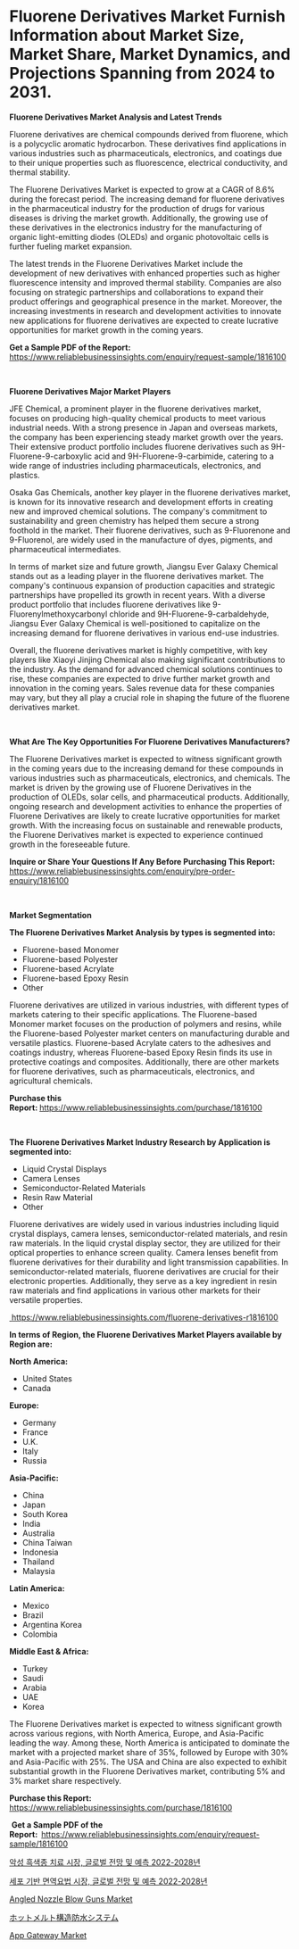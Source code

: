 <p><h1>Fluorene Derivatives Market Furnish Information about Market Size, Market Share, Market Dynamics, and Projections Spanning from 2024 to 2031.</h1></p><p><strong>Fluorene Derivatives Market Analysis and Latest Trends</strong></p>
<p><p>Fluorene derivatives are chemical compounds derived from fluorene, which is a polycyclic aromatic hydrocarbon. These derivatives find applications in various industries such as pharmaceuticals, electronics, and coatings due to their unique properties such as fluorescence, electrical conductivity, and thermal stability.</p><p>The Fluorene Derivatives Market is expected to grow at a CAGR of 8.6% during the forecast period. The increasing demand for fluorene derivatives in the pharmaceutical industry for the production of drugs for various diseases is driving the market growth. Additionally, the growing use of these derivatives in the electronics industry for the manufacturing of organic light-emitting diodes (OLEDs) and organic photovoltaic cells is further fueling market expansion.</p><p>The latest trends in the Fluorene Derivatives Market include the development of new derivatives with enhanced properties such as higher fluorescence intensity and improved thermal stability. Companies are also focusing on strategic partnerships and collaborations to expand their product offerings and geographical presence in the market. Moreover, the increasing investments in research and development activities to innovate new applications for fluorene derivatives are expected to create lucrative opportunities for market growth in the coming years.</p></p>
<p><strong>Get a Sample PDF of the Report:&nbsp;</strong> <a href="https://www.reliablebusinessinsights.com/enquiry/request-sample/1816100">https://www.reliablebusinessinsights.com/enquiry/request-sample/1816100</a></p>
<p>&nbsp;</p>
<p><strong>Fluorene Derivatives Major Market Players</strong></p>
<p><p>JFE Chemical, a prominent player in the fluorene derivatives market, focuses on producing high-quality chemical products to meet various industrial needs. With a strong presence in Japan and overseas markets, the company has been experiencing steady market growth over the years. Their extensive product portfolio includes fluorene derivatives such as 9H-Fluorene-9-carboxylic acid and 9H-Fluorene-9-carbimide, catering to a wide range of industries including pharmaceuticals, electronics, and plastics.</p><p>Osaka Gas Chemicals, another key player in the fluorene derivatives market, is known for its innovative research and development efforts in creating new and improved chemical solutions. The company's commitment to sustainability and green chemistry has helped them secure a strong foothold in the market. Their fluorene derivatives, such as 9-Fluorenone and 9-Fluorenol, are widely used in the manufacture of dyes, pigments, and pharmaceutical intermediates.</p><p>In terms of market size and future growth, Jiangsu Ever Galaxy Chemical stands out as a leading player in the fluorene derivatives market. The company's continuous expansion of production capacities and strategic partnerships have propelled its growth in recent years. With a diverse product portfolio that includes fluorene derivatives like 9-Fluorenylmethoxycarbonyl chloride and 9H-Fluorene-9-carbaldehyde, Jiangsu Ever Galaxy Chemical is well-positioned to capitalize on the increasing demand for fluorene derivatives in various end-use industries.</p><p>Overall, the fluorene derivatives market is highly competitive, with key players like Xiaoyi Jinjing Chemical also making significant contributions to the industry. As the demand for advanced chemical solutions continues to rise, these companies are expected to drive further market growth and innovation in the coming years. Sales revenue data for these companies may vary, but they all play a crucial role in shaping the future of the fluorene derivatives market.</p></p>
<p>&nbsp;</p>
<p><strong>What Are The Key Opportunities For Fluorene Derivatives Manufacturers?</strong></p>
<p><p>The Fluorene Derivatives market is expected to witness significant growth in the coming years due to the increasing demand for these compounds in various industries such as pharmaceuticals, electronics, and chemicals. The market is driven by the growing use of Fluorene Derivatives in the production of OLEDs, solar cells, and pharmaceutical products. Additionally, ongoing research and development activities to enhance the properties of Fluorene Derivatives are likely to create lucrative opportunities for market growth. With the increasing focus on sustainable and renewable products, the Fluorene Derivatives market is expected to experience continued growth in the foreseeable future.</p></p>
<p><strong>Inquire or Share Your Questions If Any Before Purchasing This Report:</strong> <a href="https://www.reliablebusinessinsights.com/enquiry/pre-order-enquiry/1816100">https://www.reliablebusinessinsights.com/enquiry/pre-order-enquiry/1816100</a></p>
<p>&nbsp;</p>
<p><strong>Market Segmentation</strong></p>
<p><strong>The Fluorene Derivatives Market Analysis by types is segmented into:</strong></p>
<p><ul><li>Fluorene-based Monomer</li><li>Fluorene-based Polyester</li><li>Fluorene-based Acrylate</li><li>Fluorene-based Epoxy Resin</li><li>Other</li></ul></p>
<p><p>Fluorene derivatives are utilized in various industries, with different types of markets catering to their specific applications. The Fluorene-based Monomer market focuses on the production of polymers and resins, while the Fluorene-based Polyester market centers on manufacturing durable and versatile plastics. Fluorene-based Acrylate caters to the adhesives and coatings industry, whereas Fluorene-based Epoxy Resin finds its use in protective coatings and composites. Additionally, there are other markets for fluorene derivatives, such as pharmaceuticals, electronics, and agricultural chemicals.</p></p>
<p><strong>Purchase this Report:&nbsp;</strong><a href="https://www.reliablebusinessinsights.com/purchase/1816100">https://www.reliablebusinessinsights.com/purchase/1816100</a></p>
<p>&nbsp;</p>
<p><strong>The Fluorene Derivatives Market Industry Research by Application is segmented into:</strong></p>
<p><ul><li>Liquid Crystal Displays</li><li>Camera Lenses</li><li>Semiconductor-Related Materials</li><li>Resin Raw Material</li><li>Other</li></ul></p>
<p><p>Fluorene derivatives are widely used in various industries including liquid crystal displays, camera lenses, semiconductor-related materials, and resin raw materials. In the liquid crystal display sector, they are utilized for their optical properties to enhance screen quality. Camera lenses benefit from fluorene derivatives for their durability and light transmission capabilities. In semiconductor-related materials, fluorene derivatives are crucial for their electronic properties. Additionally, they serve as a key ingredient in resin raw materials and find applications in various other markets for their versatile properties.</p></p>
<p><a href="https://www.reliablebusinessinsights.com/fluorene-derivatives-r1816100">&nbsp;https://www.reliablebusinessinsights.com/fluorene-derivatives-r1816100</a></p>
<p><strong>In terms of Region, the Fluorene Derivatives Market Players available by Region are:</strong></p>
<p>
    <p> <strong> North America: </strong>
        <ul>
            <li>United States</li>
            <li>Canada</li>
        </ul>
        </p> 
    <p> <strong> Europe: </strong>
        <ul>
            <li>Germany</li>
            <li>France</li>
            <li>U.K.</li>
            <li>Italy</li>
            <li>Russia</li>
        </ul>
        </p> 
    <p> <strong> Asia-Pacific: </strong>
        <ul>
            <li>China</li>
            <li>Japan</li>
            <li>South Korea</li>
            <li>India</li>
            <li>Australia</li>
            <li>China Taiwan</li>
            <li>Indonesia</li>
            <li>Thailand</li>
            <li>Malaysia</li>
        </ul>
        </p> 
    <p> <strong> Latin America: </strong>
        <ul>
            <li>Mexico</li>
            <li>Brazil</li>
            <li>Argentina Korea</li>
            <li>Colombia</li>
        </ul>
        </p> 
    <p> <strong> Middle East & Africa: </strong>
        <ul>
            <li>Turkey</li>
            <li>Saudi</li>
            <li>Arabia</li>
            <li>UAE</li>
            <li>Korea</li>
        </ul>
    </p>
    </p>
<p><p>The Fluorene Derivatives market is expected to witness significant growth across various regions, with North America, Europe, and Asia-Pacific leading the way. Among these, North America is anticipated to dominate the market with a projected market share of 35%, followed by Europe with 30% and Asia-Pacific with 25%. The USA and China are also expected to exhibit substantial growth in the Fluorene Derivatives market, contributing 5% and 3% market share respectively.</p></p>
<p><strong>Purchase this Report: </strong><a href="https://www.reliablebusinessinsights.com/purchase/1816100">https://www.reliablebusinessinsights.com/purchase/1816100</a></p>
<p>&nbsp;<strong>Get a Sample PDF of the Report:&nbsp;&nbsp;</strong><a href="https://www.reliablebusinessinsights.com/enquiry/request-sample/1816100">https://www.reliablebusinessinsights.com/enquiry/request-sample/1816100</a></p>
<p><strong></strong></p>
<p><p><a href="https://github.com/berlianaparadilla48/Market-Research-Report-List-1/blob/main/6499980130073.md">악성 흑색종 치료 시장, 글로벌 전망 및 예측 2022-2028년</a></p><p><a href="https://github.com/mdmazharulnwr786/Market-Research-Report-List-1/blob/main/4203400130074.md">세포 기반 면역요법 시장, 글로벌 전망 및 예측 2022-2028년</a></p><p><a href="https://www.linkedin.com/pulse/global-angled-nozzle-blow-guns-market-focus-application-end-use-jgyic?trackingId=BlIhURMUm4v5ncsWKlF8hA%3D%3D">Angled Nozzle Blow Guns Market</a></p><p><a href="https://github.com/DayanaRunolfsdottir/Market-Research-Report-List-1/blob/main/3544978112088.md">ホットメルト構造防水システム</a></p><p><a href="https://github.com/sowravmitra0/Market-Research-Report-List-1/blob/main/app-gateway-market.md">App Gateway Market</a></p></p>